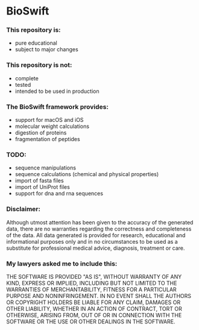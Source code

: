 # BioSwift

### This repository is:
- pure educational
- subject to major changes

### This repository is not:
- complete
- tested
- intended to be used in production

### The BioSwift framework provides:
- support for macOS and iOS
- molecular weight calculations
- digestion of proteins
- fragmentation of peptides

### TODO:
- sequence manipulations
- sequence calculations (chemical and physical properties)
- import of fasta files
- import of UniProt files
- support for dna and rna sequences

### Disclaimer:
Although utmost attention has been given to the accuracy of the generated data, there are no warranties regarding the correctness and completeness of the data. All data generated is provided for research, educational and informational purposes only and in no circumstances to be used as a substitute for professional medical advice, diagnosis, treatment or care.

### My lawyers asked me to include this:
THE SOFTWARE IS PROVIDED "AS IS", WITHOUT WARRANTY OF ANY KIND, EXPRESS OR IMPLIED, INCLUDING BUT NOT LIMITED TO THE WARRANTIES OF  MERCHANTABILITY, FITNESS FOR A PARTICULAR PURPOSE AND NONINFRINGEMENT. IN NO EVENT SHALL THE AUTHORS OR COPYRIGHT HOLDERS BE LIABLE FOR ANY CLAIM, DAMAGES OR OTHER LIABILITY, WHETHER IN AN ACTION OF CONTRACT, TORT OR OTHERWISE, ARISING FROM, OUT OF OR IN CONNECTION WITH THE SOFTWARE OR THE USE OR OTHER DEALINGS IN THE SOFTWARE.
